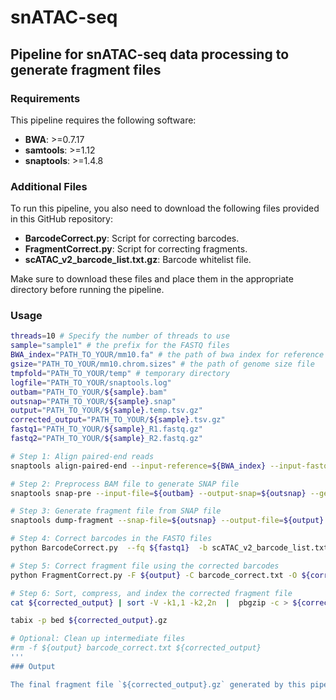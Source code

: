 # snATAC-seq
## Pipeline for snATAC-seq data processing to generate fragment files
### Requirements

This pipeline requires the following software:

- **BWA**: >=0.7.17
- **samtools**: >=1.12
- **snaptools**: >=1.4.8

### Additional Files

To run this pipeline, you also need to download the following files provided in this GitHub repository:

- **BarcodeCorrect.py**: Script for correcting barcodes.
- **FragmentCorrect.py**: Script for correcting fragments.
- **scATAC_v2_barcode_list.txt.gz**: Barcode whitelist file.

Make sure to download these files and place them in the appropriate directory before running the pipeline.

### Usage

```bash
threads=10 # Specify the number of threads to use
sample="sample1" # the prefix for the FASTQ files
BWA_index="PATH_TO_YOUR/mm10.fa" # the path of bwa index for reference genome
gsize="PATH_TO_YOUR/mm10.chrom.sizes" # the path of genome size file
tmpfold="PATH_TO_YOUR/temp" # temporary directory
logfile="PATH_TO_YOUR/snaptools.log"
outbam="PATH_TO_YOUR/${sample}.bam"
outsnap="PATH_TO_YOUR/${sample}.snap"
output="PATH_TO_YOUR/${sample}.temp.tsv.gz"
corrected_output="PATH_TO_YOUR/${sample}.tsv.gz"
fastq1="PATH_TO_YOUR/${sample}_R1.fastq.gz"
fastq2="PATH_TO_YOUR/${sample}_R2.fastq.gz"

# Step 1: Align paired-end reads
snaptools align-paired-end --input-reference=${BWA_index} --input-fastq1=${fastq1} --input-fastq2=${fastq2} --output-bam=${outbam} --aligner=bwa --read-fastq-command=zcat --min-cov=0 --num-threads=${threads} --if-sort=True --tmp-folder=${tmpfold} --overwrite=TRUE

# Step 2: Preprocess BAM file to generate SNAP file
snaptools snap-pre --input-file=${outbam} --output-snap=${outsnap} --genome-name=mm10 --genome-size=${gsize} --min-mapq=10 --min-flen=0 --keep-chrm=TRUE --keep-single=False --keep-secondary=False --overwrite=True --max-num=10000000 --verbose=False

# Step 3: Generate fragment file from SNAP file
snaptools dump-fragment --snap-file=${outsnap} --output-file=${output} --buffer-size=10000 --tmp-folder=${tmpfold} &> ${logfile}

# Step 4: Correct barcodes in the FASTQ files
python BarcodeCorrect.py  --fq ${fastq1}  -b scATAC_v2_barcode_list.txt.gz -O barcode_correct.txt

# Step 5: Correct fragment file using the corrected barcodes
python FragmentCorrect.py -F ${output} -C barcode_correct.txt -O ${corrected_output}

# Step 6: Sort, compress, and index the corrected fragment file
cat ${corrected_output} | sort -V -k1,1 -k2,2n  |  pbgzip -c > ${corrected_output}.gz

tabix -p bed ${corrected_output}.gz

# Optional: Clean up intermediate files
#rm -f ${output} barcode_correct.txt ${corrected_output}
'''
### Output

The final fragment file `${corrected_output}.gz` generated by this pipeline can be used as an input file for **ArchR** ([https://github.com/GreenleafLab/ArchR](https://github.com/GreenleafLab/ArchR)) to perform downstream analyses.
